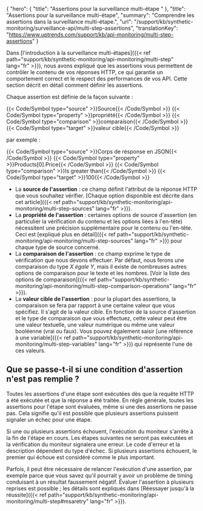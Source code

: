 {
  "hero": {
    "title": "Assertions pour la surveillance multi-étape "
},
"title": "Assertions pour la surveillance multi-étape",
"summary": "Comprendre les assertions dans la surveillance multi-étape.",
  "url": "/support/kb/synthetic-monitoring/surveillance-api/multi-step-assertions",
  "translationKey": "https://www.uptrends.com/support/kb/api-monitoring/multi-step-assertions"
}

Dans [l'introduction à la surveillance multi-étapes]({{< ref path="support/kb/synthetic-monitoring/api-monitoring/multi-step" lang="fr" >}}), nous avons expliqué que les assertions vous permettent de contrôler le contenu de vos réponses HTTP, ce qui garantie un comportement correct et le respect des performances de vos API. Cette section décrit en détail comment définir les assertions.

Chaque assertion est définie de la façon suivante :

{{< Code/Symbol type="source" >}}Source{{< /Code/Symbol >}} {{< Code/Symbol type="property" >}}propriété{{< /Code/Symbol >}} {{< Code/Symbol type="comparison" >}}comparaison{{< /Code/Symbol >}} {{< Code/Symbol type="target" >}}valeur cible{{< /Code/Symbol >}}

par exemple :

{{< Code/Symbol type="source" >}}Corps de résponse en JSON{{< /Code/Symbol >}} {{< Code/Symbol type="property" >}}Products\[0\].Price{{< /Code/Symbol >}} {{< Code/Symbol type="comparison" >}}Is greater than{{< /Code/Symbol >}} {{< Code/Symbol type="target" >}}100{{< /Code/Symbol >}}

- La **source de l'assertion** : ce champ définit l'attribut de la réponse HTTP que vous souhaitez vérifier. [Chaque option disponible est décrite dans cet article]({{< ref path="support/kb/synthetic-monitoring/api-monitoring/multi-step-sources" lang="fr" >}}).
- La **propriété de l'assertion** : certaines options de source d'assertion (en particulier la vérification du contenu et les options liées à l'en-tête) nécessitent une précision supplémentaire pour le contenu ou l'en-tête. Ceci est [expliqué plus en détail]({{< ref path="support/kb/synthetic-monitoring/api-monitoring/multi-step-sources" lang="fr" >}}) pour chaque type de source concerné.
- La **comparaison de l'assertion** : ce champ exprime le type de vérification que nous devons effectuer. Par défaut, nous ferons une comparaison du type *X égale Y*, mais il existe de nombreuses autres options de comparaison pour le texte et les nombres. [Voir la liste des options de comparaison]({{< ref path="support/kb/synthetic-monitoring/api-monitoring/multi-step-comparison-operations" lang="fr" >}}).
- La **valeur cible de l'assertion** : pour la plupart des assertions, la comparaison se fera par rapport à une certaine valeur que vous spécifiez. Il s'agit de la valeur cible. En fonction de la source d'assertion et le type de comparaison que vous effectuez, cette valeur peut être une valeur textuelle, une valeur numérique ou même une valeur booléenne (vrai ou faux). Vous pouvez également saisir [une référence à une variable]({{< ref path="support/kb/synthetic-monitoring/api-monitoring/multi-step-variables" lang="fr" >}}) qui représente l'une de ces valeurs.

## Que se passe-t-il si une condition d'assertion n'est pas remplie ?

Toutes les assertions d'une étape sont exécutées dès que la requête HTTP a été exécutée et que la réponse a été traitée. En règle générale, toutes les assertions pour l'étape sont évaluées, même si une des assertions ne passe pas. Cela signifie qu'il est possible que plusieurs assertions puissent signaler un échec pour une étape.

Si une ou plusieurs assertions échouent, l'exécution du moniteur s'arrête à la fin de l'étape en cours. Les étapes suivantes ne seront pas exécutées et la vérification du moniteur signalera une erreur. Le code d'erreur et la description dépendent du type d'échec. Si plusieurs assertions échouent, le premier qui échoue est considéré comme le plus important.

Parfois, il peut être nécessaire de relancer l'exécution d'une assertion, par exemple parce que vous savez qu'il pourrait y avoir un problème de timing conduisant à un résultat faussement négatif. Évaluer l'assertion à plusieurs reprises est possible ; les détails sont expliqués dans [Réessayer jusqu'à la réussite]({{< ref path="support/kb/synthetic-monitoring/api-monitoring/multi-step#msaretry" lang="fr" >}}).
